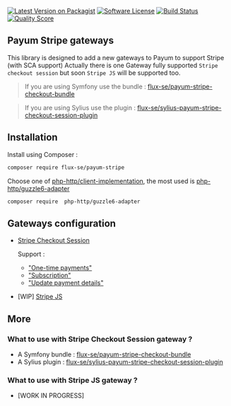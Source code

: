 [![Latest Version on Packagist][ico-version]][link-packagist]
[![Software License][ico-license]](LICENSE)
[![Build Status][ico-travis]][link-travis]
[![Quality Score][ico-code-quality]][link-code-quality]

## Payum Stripe gateways

This library is designed to add a new gateways to Payum to support Stripe (with SCA support)
Actually there is one Gateway fully supported `Stripe checkout session` but soon `Stripe JS` will be supported too.

> If you are using Symfony use the bundle : [flux-se/payum-stripe-checkout-bundle](https://github.com/FluxSE/PayumStripeBundle)

> If you are using Sylius use the plugin : [flux-se/sylius-payum-stripe-checkout-session-plugin](https://github.com/FluxSE/SyliusPayumStripePlugin)

## Installation

Install using Composer :

```bash
composer require flux-se/payum-stripe
```

Choose one of [php-http/client-implementation](https://packagist.org/providers/php-http/client-implementation),
the most used is [php-http/guzzle6-adapter](https://packagist.org/packages/php-http/guzzle6-adapter)

```bash
composer require  php-http/guzzle6-adapter
```

## Gateways configuration

 - [Stripe Checkout Session](docs/stripe-checkout-session/README.md)
   
   Support :
    - ["One-time payments"](https://stripe.com/docs/payments/checkout/one-time)
    - ["Subscription"](https://stripe.com/docs/payments/checkout/subscriptions/starting)
    - ["Update payment details"](https://stripe.com/docs/payments/checkout/subscriptions/updating)
    
 - [WIP] [Stripe JS](docs/stripe-js/README.md)

## More

### What to use with Stripe Checkout Session gateway ?

 - A Symfony bundle : [flux-se/payum-stripe-checkout-bundle](https://github.com/FluxSE/PayumStripeBundle)
 - A Sylius plugin : [flux-se/sylius-payum-stripe-checkout-session-plugin](https://github.com/FluxSE/SyliusPayumStripePlugin)
  
### What to use with Stripe JS gateway ?

 - [WORK IN PROGRESS]


[ico-version]: https://img.shields.io/packagist/v/FluxSE/payum-stripe.svg?style=flat-square
[ico-license]: https://img.shields.io/badge/license-MIT-brightgreen.svg?style=flat-square
[ico-travis]: https://img.shields.io/travis/FluxSE/PayumStripe/master.svg?style=flat-square
[ico-code-quality]: https://img.shields.io/scrutinizer/g/FluxSE/PayumStripe.svg?style=flat-square

[link-packagist]: https://packagist.org/packages/flux-se/payum-stripe
[link-travis]: https://travis-ci.org/FluxSE/PayumStripe
[link-scrutinizer]: https://scrutinizer-ci.com/g/FluxSE/PayumStripe/code-structure
[link-code-quality]: https://scrutinizer-ci.com/g/FluxSE/PayumStripe
